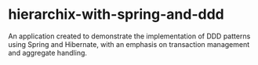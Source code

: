 # hierarchix-with-spring-and-ddd
An application created to demonstrate the implementation of DDD patterns using Spring and Hibernate, with an emphasis on transaction management and aggregate handling.
